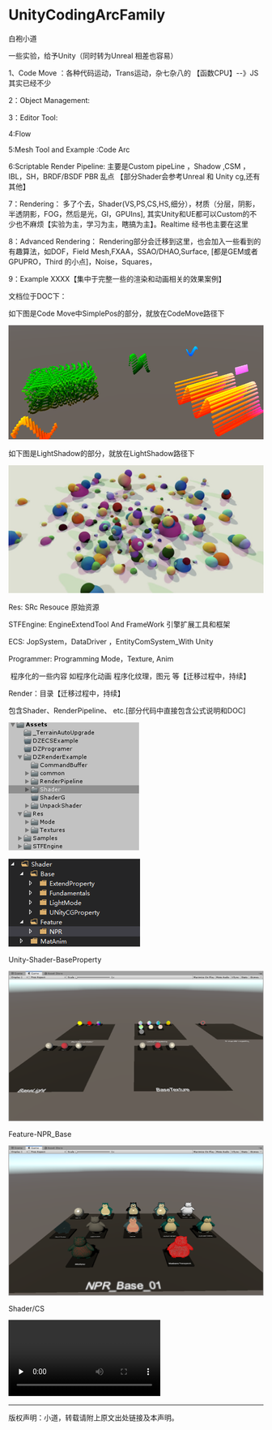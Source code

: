 # UnityCodingArcFamily

 白袍小道



一些实验，给予Unity（同时转为Unreal 相差也容易）

1、Code Move
：各种代码运动，Trans运动，杂七杂八的  【函数CPU】--》JS 其实已经不少

2：Object Management:

3：Editor Tool:

4:Flow

5:Mesh Tool and Example :Code Arc

6:Scriptable Render Pipeline: 主要是Custom pipeLine ，Shadow ,CSM ，IBL，SH，BRDF/BSDF PBR 乱点
【部分Shader会参考Unreal 和 Unity cg,还有其他】

7：Rendering：  多了个去，Shader(VS,PS,CS,HS,细分），材质（分层，阴影，半透阴影，FOG，然后是光，GI，GPUIns],
其实Unity和UE都可以Custom的不少也不麻烦【实验为主，学习为主，瞎搞为主】。Realtime 经书也主要在这里

8：Advanced Rendering： Rendering部分会迁移到这里，也会加入一些看到的有趣算法，如DOF，Field Mesh,FXAA，SSAO/DHAO,Surface,
[都是GEM或者GPUPRO，Third 的小点]，Noise，Squares，

9：Example XXXX【集中于完整一些的渲染和动画相关的效果案例】

文档位于DOC下：

如下图是Code Move中SimplePos的部分，就放在CodeMove路径下

![](./DOC/CodeMove/SimpleMathPos.PNG)

如下图是LightShadow的部分，就放在LightShadow路径下

![](./DOC/LightShadow/LightShadow.jpg)

Res: 				SRc Resouce 									原始资源

STFEngine: 	EngineExtendTool And FrameWork   引擎扩展工具和框架

ECS: 				JopSystem，DataDriver ，EntityComSystem_With Unity

Programmer:	Programming Mode，Texture, Anim

​							程序化的一些内容 如程序化动画 程序化纹理，图元 等【迁移过程中，持续】

Render：目录【迁移过程中，持续】

包含Shader、RenderPipeline、 etc.[部分代码中直接包含公式说明和DOC]

![1565351504269](README.assets/1565351504269.png)

![1565351480296](README.assets/1565351480296.png)

Unity-Shader-BaseProperty

![Base_Property](README.assets/Base_Property.png)

Feature-NPR_Base

![Feature_NRP_20190809194500](README.assets/Feature_NRP_20190809194500.png)



Shader/CS

<video id="video" controls="" preload="none">
       <source id="wmv" src="/DOC/Render/Shader/Rec/ResC_CS01.mp4" type="video/mp4">
</video>

 



---------------------
版权声明：小道，转载请附上原文出处链接及本声明。

